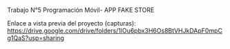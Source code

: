 Trabajo N°5 Programación Móvil- APP FAKE STORE

Enlace a vista previa del proyecto (capturas): https://drive.google.com/drive/folders/1lOu6pbx3H6Os8BtVHJkDApF0mpCg1QaS?usp=sharing
